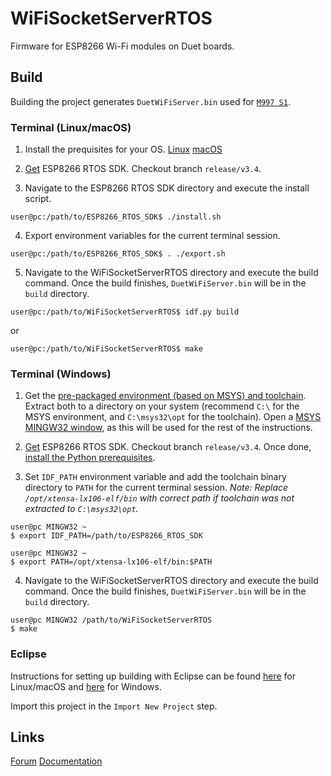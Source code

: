 # WiFiSocketServerRTOS

Firmware for ESP8266 Wi-Fi modules on Duet boards.

## Build

Building the project generates `DuetWiFiServer.bin` used for [`M997 S1`](https://duet3d.dozuki.com/Wiki/M997).

### Terminal (Linux/macOS)

1. Install the prequisites for your OS. [Linux](https://docs.espressif.com/projects/esp-idf/en/latest/esp32/get-started/linux-setup.html#install-prerequisites) [macOS](https://docs.espressif.com/projects/esp-idf/en/latest/esp32/get-started/macos-setup.html#install-prerequisites)
2. [Get](https://docs.espressif.com/projects/esp8266-rtos-sdk/en/latest/get-started/index) ESP8266 RTOS SDK. Checkout branch `release/v3.4`.

3. Navigate to the ESP8266 RTOS SDK directory and execute the install script.

```console
user@pc:/path/to/ESP8266_RTOS_SDK$ ./install.sh
```

4. Export environment variables for the current terminal session.


```console
user@pc:/path/to/ESP8266_RTOS_SDK$ . ./export.sh
```

5. Navigate to the WiFiSocketServerRTOS directory and execute the build command. Once the build finishes, `DuetWiFiServer.bin`  will be in the `build` directory.


```console
user@pc:/path/to/WiFiSocketServerRTOS$ idf.py build
```

or 

```console
user@pc:/path/to/WiFiSocketServerRTOS$ make
```

### Terminal (Windows)

1. Get the [pre-packaged environment (based on MSYS) and toolchain](https://docs.espressif.com/projects/esp8266-rtos-sdk/en/latest/get-started/windows-setup.html). Extract both to a directory on your system (recommend `C:\` for the MSYS environment, and `C:\msys32\opt` for the toolchain). Open a [MSYS MINGW32 window](https://docs.espressif.com/projects/esp8266-rtos-sdk/en/latest/get-started/windows-setup.html#check-it-out), as this will be used for the rest of the instructions.


2. [Get](https://docs.espressif.com/projects/esp8266-rtos-sdk/en/latest/get-started/index.html#get-esp8266-rtos-sdk) ESP8266 RTOS SDK. Checkout branch `release/v3.4`. Once done, [install the Python prerequisites](https://docs.espressif.com/projects/esp8266-rtos-sdk/en/latest/get-started/index.html#install-the-required-python-packages).

3. Set `IDF_PATH` environment variable and add the toolchain binary directory to `PATH` for the current terminal session. *Note: Replace `/opt/xtensa-lx106-elf/bin` with correct path if toolchain was not extracted to `C:\msys32\opt`.*

```console
user@pc MINGW32 ~
$ export IDF_PATH=/path/to/ESP8266_RTOS_SDK

user@pc MINGW32 ~
$ export PATH=/opt/xtensa-lx106-elf/bin:$PATH
```

4. Navigate to the WiFiSocketServerRTOS directory and execute the build command. Once the build finishes, `DuetWiFiServer.bin`  will be in the `build` directory.

```console
user@pc MINGW32 /path/to/WiFiSocketServerRTOS
$ make
```


### Eclipse

Instructions for setting up building with Eclipse can be found [here](https://docs.espressif.com/projects/esp8266-rtos-sdk/en/latest/get-started/eclipse-setup.html) for Linux/macOS and [here](https://docs.espressif.com/projects/esp8266-rtos-sdk/en/latest/get-started/eclipse-setup-windows.html#eclipse-windows-setup) for Windows.

Import this project in the `Import New Project` step.

## Links

[Forum](https://forum.duet3d.com/)
[Documentation](https://docs.duet3d.com)
